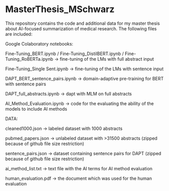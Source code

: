 # MasterThesis_MSchwarz
This repository contains the code and additional data for my master thesis about AI-focused summarization of medical research. The following files are included:


Google Colaboratory notebooks:

Fine-Tuning_BERT.ipynb /
Fine-Tuning_DistilBERT.ipynb /
Fine-Tuning_RoBERTa.ipynb
-> fine-tuning of the LMs with full abstract input

Fine-Tuning_Single Sent.ipynb
-> fine-tuning of the LMs with sentence input

DAPT_BERT_sentence_pairs.ipynb
-> domain-adaptive pre-training for BERT with sentence pairs

DAPT_full_abstracts.ipynb
-> dapt with MLM on full abstracts

AI_Method_Evaluation.ipynb
-> code for the evaluating the ability of the models to include AI methods


DATA:

cleaned1000.json
-> labeled dataset with 1000 abstracts

pubmed_papers.json
-> unlabeled dataset with >31500 abstracts (zipped because of github file size restriction)

sentence_pairs.json
-> dataset containing sentence pairs for DAPT (zipped because of github file size restriction)

ai_method_list.txt
-> text file with the AI terms for AI method evaluation

human_evaluation.pdf
-> the document which was used for the human evaluation


